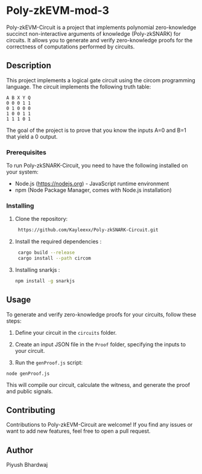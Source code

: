 # Poly-zkEVM-mod-3

Poly-zkEVM-Circuit is a project that implements polynomial zero-knowledge succinct non-interactive arguments of knowledge (Poly-zkSNARK) for circuits. It allows you to generate and verify zero-knowledge proofs for the correctness of computations performed by circuits.

## Description

This project implements a logical gate circuit using the circom programming language. The circuit implements the following truth table:

```
A B X Y Q
0 0 0 1 1
0 1 0 0 0
1 0 0 1 1
1 1 1 0 1
```

The goal of the project is to prove that you know the inputs A=0 and B=1 that yield a 0 output. 

### Prerequisites

To run Poly-zkSNARK-Circuit, you need to have the following installed on your system:

- Node.js (https://nodejs.org) - JavaScript runtime environment
- npm (Node Package Manager, comes with Node.js installation)


### Installing

1. Clone the repository:

   ```bash
    https://github.com/Kayleexx/Poly-zkSNARK-Circuit.git
   
2. Install the required dependencies :

   ```bash
    cargo build --release
    cargo install --path circom
   
3. Installing snarkjs :

   ```bash
   npm install -g snarkjs


## Usage

To generate and verify zero-knowledge proofs for your circuits, follow these steps:

1. Define your circuit in the `circuits` folder.

2. Create an input JSON file in the `Proof` folder, specifying the inputs to your circuit.

3. Run the `genProof.js` script:

`node genProof.js`

This will compile our circuit, calculate the witness, and generate the proof and public signals.


## Contributing

Contributions to Poly-zkEVM-Circuit are welcome! If you find any issues or want to add new features, feel free to open a pull request. 

## Author

Piyush Bhardwaj


